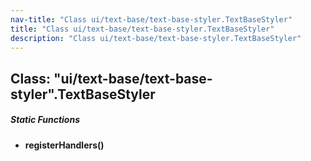 ```yaml
---
nav-title: "Class ui/text-base/text-base-styler.TextBaseStyler"
title: "Class ui/text-base/text-base-styler.TextBaseStyler"
description: "Class ui/text-base/text-base-styler.TextBaseStyler"
---
```

## Class: "ui/text-base/text-base-styler".TextBaseStyler

##### Static Functions
 - **registerHandlers()**